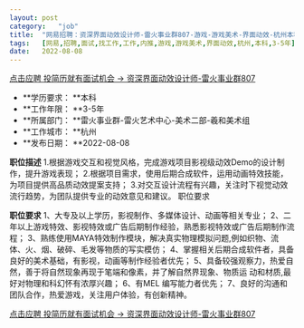 ```yaml
---
layout:	post
category:	"job"
title:	"网易招聘：资深界面动效设计师-雷火事业群807-游戏-游戏美术-界面动效-杭州本科3-5年"
tags:	[网易,招聘,面试,找工作,工作,内推,游戏,游戏美术,界面动效,杭州,本科,3-5年]
date:	2022-08-08
---
```


[点击应聘 投简历就有面试机会 -> 资深界面动效设计师-雷火事业群807](http://mobile.bole.netease.com/bole/boleDetail?id=21467&employeeId=346f03c3cda5f04c&key=all)



- **学历要求： **本科
- **工作年限： **3-5年
- **所属部门： **雷火事业群-雷火艺术中心-美术二部-羲和美术组
- **工作城市： **杭州
- **发布日期： **2022-08-08



**职位描述**
1.根据游戏交互和视觉风格，完成游戏项目影视级动效Demo的设计制作，提升游戏表现；
2.根据项目需求，使用后期合成软件，运用动画特效技能，为项目提供高品质动效提案支持；
3.对交互设计流程有兴趣，关注时下视觉动效流行趋势，为团队提供专业的动效意见和建议。
 职位要求



**职位要求**
1、大专及以上学历，影视制作、多媒体设计、动画等相关专业；
2、二年以上游戏特效、影视特效或广告后期制作经验，熟悉影视特效或广告后期制作流程；
3、熟练使用MAYA特效制作模块，解决真实物理模拟问题,例如织物、流体、火、烟、破碎、毛发等物质的写实模仿；
4、掌握相关后期合成软件者，具备良好的美术基础，有影视，动画等制作经验者优先；
5、具备较强观察力，热爱自然，善于将自然现象再现于笔端和像素，并了解自然界现象、物质运 动和材质,最好对物理和科幻怀有浓厚兴趣；
6、有MEL 编写能力者优先；
7、良好的沟通和团队合作，热爱游戏，关注用户体验，有创新精神。



[点击应聘 投简历就有面试机会 -> 资深界面动效设计师-雷火事业群807](http://mobile.bole.netease.com/bole/boleDetail?id=21467&employeeId=346f03c3cda5f04c&key=all)
